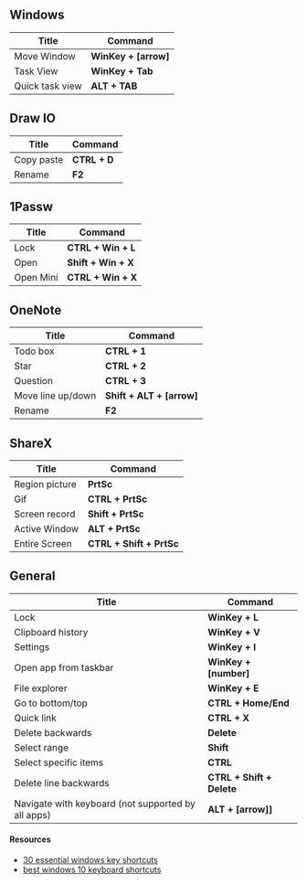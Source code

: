 ## Windows
 | Title           | Command              |
 | --------------- | -------------------- |
 | Move Window     | **WinKey + [arrow]** |
 | Task View       | **WinKey + Tab**     |
 | Quick task view | **ALT + TAB**        |

## Draw IO
 | Title      | Command      |
 | ---------- | ------------ |
 | Copy paste | **CTRL + D** |
 | Rename     | **F2**       |
 
## 1Passw
 | Title     | Command             |
 | --------- | ------------------- |
 | Lock      | **CTRL + Win + L**  |
 | Open      | **Shift + Win + X** |
 | Open Mini | **CTRL + Win + X**  |

 ## OneNote
 | Title             | Command                   |
 | ----------------- | ------------------------- |
 | Todo box          | **CTRL + 1**              |
 | Star              | **CTRL + 2**              |
 | Question          | **CTRL + 3**              |
 | Move line up/down | **Shift + ALT + [arrow]** |
 | Rename            | **F2**                    |

 ## ShareX
 | Title          | Command                  |
 | -------------- | ------------------------ |
 | Region picture | **PrtSc**                |
 | Gif            | **CTRL + PrtSc**         |
 | Screen record  | **Shift + PrtSc**        |
 | Active Window  | **ALT + PrtSc**          |
 | Entire Screen  | **CTRL + Shift + PrtSc** |

 ## General
 | Title                                              | Command                   |
 | -------------------------------------------------- | ------------------------- |
 | Lock                                               | **WinKey + L**            |
 | Clipboard history                                  | **WinKey + V**            |
 | Settings                                           | **WinKey + I**            |
 | Open app from taskbar                              | **WinKey + [number]**     |
 | File explorer                                      | **WinKey + E**            |
 | Go to bottom/top                                   | **CTRL + Home/End**       |
 | Quick link                                         | **CTRL + X**              |
 | Delete backwards                                   | **Delete**                |
 | Select range                                       | **Shift**                 |
 | Select specific items                              | **CTRL**                  |
 | Delete line backwards                              | **CTRL + Shift + Delete** |
 | Navigate with keyboard (not supported by all apps) | **ALT + [arrow]]**        |

 #### Resources
- [30 essential windows key shortcuts](https://www.howtogeek.com/686985/30-essential-windows-key-keyboard-shortcuts-for-windows-10/)
- [best windows 10 keyboard shortcuts](https://www.windowscentral.com/best-windows-10-keyboard-shortcuts)

